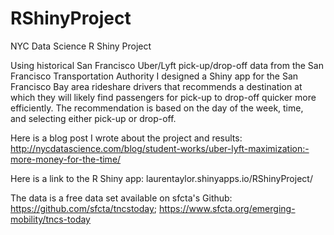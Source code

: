 # RShinyProject
NYC Data Science R Shiny Project 

Using historical San Francisco Uber/Lyft pick-up/drop-off data from the San Francisco Transportation Authority 
I designed a Shiny app for the San Francisco Bay area rideshare drivers that recommends a destination at which they will likely 
find passengers for pick-up to drop-off quicker more efficiently. The recommendation is based on the day of the week, time,  
and selecting either pick-up or drop-off. 

Here is a blog post I wrote about the project and results: http://nycdatascience.com/blog/student-works/uber-lyft-maximization:-more-money-for-the-time/

Here is a link to the R Shiny app: laurentaylor.shinyapps.io/RShinyProject/

The data is a free data set available on sfcta's Github: https://github.com/sfcta/tncstoday; https://www.sfcta.org/emerging-mobility/tncs-today
